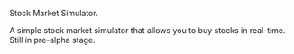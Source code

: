 Stock Market Simulator.

A simple stock market simulator that allows you to buy stocks in real-time.
Still in pre-alpha stage.
